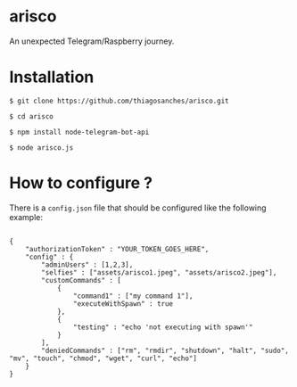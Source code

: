 # arisco
An unexpected Telegram/Raspberry journey.

# Installation

`$ git clone https://github.com/thiagosanches/arisco.git`

`$ cd arisco`

`$ npm install node-telegram-bot-api`

`$ node arisco.js`

# How to configure ?

There is a `config.json` file that should be configured like the following example:

<pre><code>
{	
	"authorizationToken" : "YOUR_TOKEN_GOES_HERE",
	"config" : {
		"adminUsers" : [1,2,3],
		"selfies" : ["assets/arisco1.jpeg", "assets/arisco2.jpeg"],
		"customCommands" : [
			{ 
				"command1" : ["my command 1"],
				"executeWithSpawn" : true
			},
			{
				"testing" : "echo 'not executing with spawn'"
			}
		],
		"deniedCommands" : ["rm", "rmdir", "shutdown", "halt", "sudo", "mv", "touch", "chmod", "wget", "curl", "echo"]
	}
}
</code></pre>
